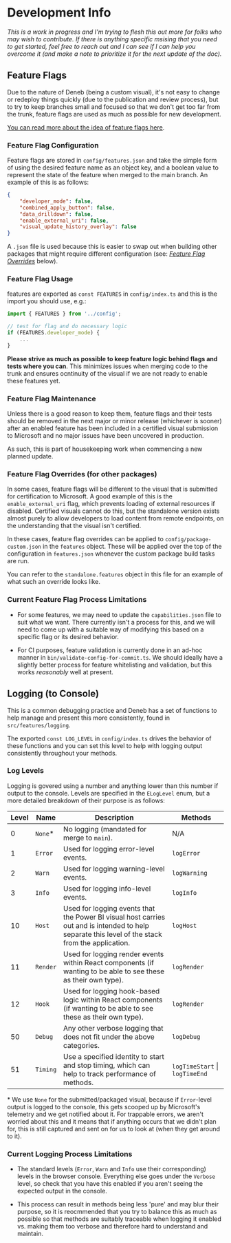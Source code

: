 # Development Info

_This is a work in progress and I'm trying to flesh this out more for folks who may wish to contribute. If there is anything specific msising that you need to get started, feel free to reach out and I can see if I can help you overcome it (and make a note to prioritize it for the next update of the doc)._

## Feature Flags

Due to the nature of Deneb (being a custom visual), it's not easy to change or redeploy things quickly (due to the publication and review process), but to try to keep branches small and focused so that we don't get too far from the trunk, feature flags are used as much as possible for new development.

[You can read more about the idea of feature flags here](https://www.split.io/blog/manage-feature-flags-javascript/).

### Feature Flag Configuration

Feature flags are stored in `config/features.json` and take the simple form of using the desired feature name as an object key, and a boolean value to represent the state of the feature when merged to the main branch. An example of this is as follows:

```json
{
    "developer_mode": false,
    "combined_apply_button": false,
    "data_drilldown": false,
    "enable_external_uri": false,
    "visual_update_history_overlay": false
}
```

A `.json` file is used because this is easier to swap out when building other packages that might require different configuration (see: _[Feature Flag Overrides](#feature-flag-overrides-for-other-packages)_ below).

### Feature Flag Usage

features are exported as `const FEATURES` in `config/index.ts` and this is the import you should use, e.g.:

```typescript
import { FEATURES } from '../config';

// test for flag and do necessary logic
if (FEATURES.developer_mode) {
    ...
}
```

**Please strive as much as possible to keep feature logic behind flags and tests where you can**. This minimizes issues when merging code to the trunk and ensures ocntinuity of the visual if we are not ready to enable these features yet.

### Feature Flag Maintenance

Unless there is a good reason to keep them, feature flags and their tests should be removed in the next major or minor release (whichever is sooner) after an enabled feature has been included in a certified visual submission to Microsoft and no major issues have been uncovered in production.

As such, this is part of housekeeping work when commencing a new planned update.

### Feature Flag Overrides (for other packages)

In some cases, feature flags will be different to the visual that is submitted for certification to Microsoft. A good example of this is the `enable_external_uri` flag, which prevents loading of external resources if disabled. Certified visuals cannot do this, but the standalone version exists almost purely to allow developers to load content from remote endpoints, on the understanding that the visual isn't certified.

In these cases, feature flag overrides can be applied to `config/package-custom.json` in the `features` object. These will be applied over the top of the configuration in `features.json` whenever the custom package build tasks are run.

You can refer to the `standalone.features` object in this file for an example of what such an override looks like.

### Current Feature Flag Process Limitations

-   For some features, we may need to update the `capabilities.json` file to suit what we want. There currently isn't a process for this, and we will need to come up with a suitable way of modifying this based on a specific flag or its desired behavior.

-   For CI purposes, feature validation is currently done in an ad-hoc manner in `bin/validate-config-for-commit.ts`. We should ideally have a slightly better process for feature whitelisting and validation, but this works _reasonably_ well at present.

## Logging (to Console)

This is a common debugging practice and Deneb has a set of functions to help manage and present this more consistently, found in `src/features/logging`.

The exported `const LOG_LEVEL` in `config/index.ts` drives the behavior of these functions and you can set this level to help with logging output consistently throughout your methods.

### Log Levels

Logging is govered using a number and anything lower than this number if output to the console. Levels are specified in the `ELogLevel` enum, but a more detailed breakdown of their purpose is as follows:

| Level | Name     | Description                                                                                                                                      | Methods                        |
| ----- | -------- | ------------------------------------------------------------------------------------------------------------------------------------------------ | ------------------------------ |
| 0     | `None`\* | No logging (mandated for merge to `main`).                                                                                                       | N/A                            |
| 1     | `Error`  | Used for logging error-level events.                                                                                                             | `logError`                     |
| 2     | `Warn`   | Used for logging warning-level events.                                                                                                           | `logWarning`                   |
| 3     | `Info`   | Used for logging info-level events.                                                                                                              | `logInfo`                      |
| 10    | `Host`   | Used for logging events that the Power BI visual host carries out and is intended to help separate this level of the stack from the application. | `logHost`                      |
| 11    | `Render` | Used for logging render events within React components (if wanting to be able to see these as their own type).                                   | `logRender`                    |
| 12    | `Hook`   | Used for logging hook-based logic within React components (if wanting to be able to see these as their own type).                                | `logRender`                    |
| 50    | `Debug`  | Any other verbose logging that does not fit under the above categories.                                                                          | `logDebug`                     |
| 51    | `Timing` | Use a specified identity to start and stop timing, which can help to track performance of methods.                                               | `logTimeStart` \| `logTimeEnd` |

\* We use `None` for the submitted/packaged visual, because if `Error`-level output is logged to the console, this gets scooped up by Microsoft's telemetry and we get notified about it. For trappable errors, we aren't worried about this and it means that if anything occurs that we didn't plan for, this is still captured and sent on for us to look at (when they get around to it).

### Current Logging Process Limitations

-   The standard levels (`Error`, `Warn` and `Info` use their corresponding) levels in the browser console. Everything else goes under the `Verbose` level, so check that you have this enabled if you aren't seeing the expected output in the console.

-   This process can result in methods being less 'pure' and may blur their purpose, so it is reocmmended that you try to balance this as much as possible so that methods are suitably traceable when logging it enabled vs. making them too verbose and therefore hard to understand and maintain.
